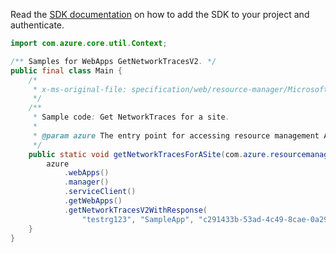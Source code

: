Read the [SDK documentation](https://github.com/Azure/azure-sdk-for-java/blob/azure-resourcemanager_2.11.0/sdk/resourcemanager/azure-resourcemanager/README.md) on how to add the SDK to your project and authenticate.

```java
import com.azure.core.util.Context;

/** Samples for WebApps GetNetworkTracesV2. */
public final class Main {
    /*
     * x-ms-original-file: specification/web/resource-manager/Microsoft.Web/stable/2021-03-01/examples/GetWebSiteNetworkTraces.json
     */
    /**
     * Sample code: Get NetworkTraces for a site.
     *
     * @param azure The entry point for accessing resource management APIs in Azure.
     */
    public static void getNetworkTracesForASite(com.azure.resourcemanager.AzureResourceManager azure) {
        azure
            .webApps()
            .manager()
            .serviceClient()
            .getWebApps()
            .getNetworkTracesV2WithResponse(
                "testrg123", "SampleApp", "c291433b-53ad-4c49-8cae-0a293eae1c6d", Context.NONE);
    }
}
```
